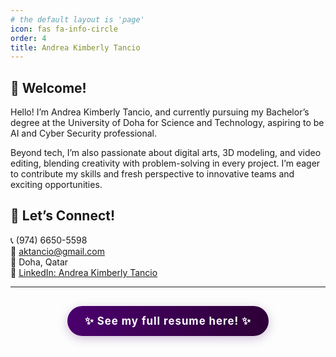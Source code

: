 ```yaml
---
# the default layout is 'page'
icon: fas fa-info-circle
order: 4
title: Andrea Kimberly Tancio
---
```


## 🌸 Welcome!

Hello! I’m Andrea Kimberly Tancio, and currently pursuing my Bachelor’s degree at the University of Doha for Science and Technology, aspiring to be AI and Cyber Security professional. 

Beyond tech, I’m also passionate about digital arts, 3D modeling, and video editing, blending creativity with problem-solving in every project. I’m eager to contribute my skills and fresh perspective to innovative teams and exciting opportunities.

## 🤝 Let’s Connect!

📞 (974) 6650-5598  
📧 [aktancio@gmail.com](mailto:aktancio@gmail.com)  
📍 Doha, Qatar  
🔗 [LinkedIn: Andrea Kimberly Tancio](https://www.linkedin.com/in/yourprofile)  

---

<div style="text-align:center; margin: 30px 0;">
  <a href="../posts/hello-world/" style="
    display: inline-block;
    padding: 14px 28px;
    background: linear-gradient(90deg, #4b006e 0%, #2d0036 100%);
    color: #fff;
    font-size: 1.2em;
    font-weight: bold;
    border-radius: 30px;
    box-shadow: 0 4px 16px rgba(75,0,110,0.25);
    text-decoration: none;
    transition: transform 0.2s, box-shadow 0.2s;
    position: relative;
    letter-spacing: 1px;
  " onmouseover="this.style.transform='scale(1.05)';this.style.boxShadow='0 8px 24px rgba(75,0,110,0.35)';" onmouseout="this.style.transform='scale(1)';this.style.boxShadow='0 4px 16px rgba(75,0,110,0.25)';">
    ✨ See my full resume here! ✨
  </a>
</div>